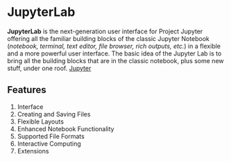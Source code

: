 # JupyterLab
**JupyterLab** is the next-generation user interface for Project Jupyter offering all the familiar building blocks of the classic Jupyter Notebook (*notebook, terminal, text editor, file browser, rich outputs, etc.*) in a flexible and a more powerful user interface. The basic idea of the Jupyter Lab is to bring all the building blocks that are in the classic notebook, plus some new stuff, under one roof. [Jupyter](https://jupyter.org/)

## Features
1. Interface
2. Creating and Saving Files
3. Flexible Layouts
4. Enhanced Notebook Functionality
5. Supported File Formats
6. Interactive Computing
7. Extensions
